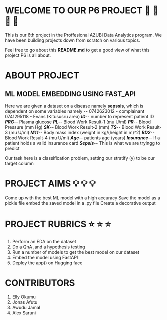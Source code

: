 # WELCOME TO OUR P6 PROJECT :rocket: :rocket: :rocket: :rocket:

This is our 6th project in the Proffesional AZUBI Data Analytics program.
We have been building projects down from scratch on various topics.

Feel free to go about this **README.md** to get a good view of what this project P6 is all about.

# ABOUT PROJECT

## ML MODEL EMBEDDING USING FAST_API

Here we are given a dataset on a disease namely **sepssis**, which is dependent on some variables
namely --
0742623012 - complainant
0741295118 - Evans (Kitususru area)
**_ID_**-- number to represent patient ID
**_PRG_**-- Plasma glucose
**_PL_**-- Blood Work Result-1 (mu U/ml)
**_PR_**-- Blood Pressure (mm Hg)
**_SK_**-- Blood Work Result-2 (mm)
**_TS_**-- Blood Work Result-3 (mu U/ml)
**_M11_**-- Body mass index (weight in kg/(height in m)^2)
**_BD2_**-- Blood Work Result-4 (mu U/ml)
**_Age_**-- patients age (years)
**_Insurance_**-- If a patient holds a valid insurance card
**_Sepsis_**-- This is what we are tryingg to predict

Our task here is a classification problem, setting our stratify (y) to be our target column

# PROJECT AIMS :bulb: :bulb: :bulb:

Come up with the best ML model with a high accuracy
Save the model as a pickle file
embed the saved model in a .py file
Create a decorative output

# PROJECT RUBRICS :star: :star: :star:

1. Perform an EDA on the dataset
2. Do a QnA ,and a hypothesis testing
3. Run a number of models to get the best model on our dataset
4. Embed the model using FastAPI
5. Deploy the app() on Hugging face

# CONTRIBUTORS

1. Elly Okumu
2. Jonas Afutu
3. Awudu Jamal
4. Alex Saruni
